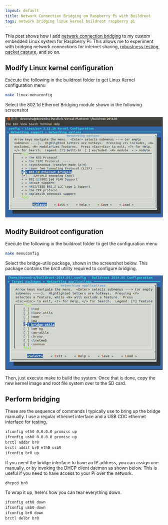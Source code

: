 ```yaml
---
layout: default
title: Network Connection Bridging on Raspberry Pi with Buildroot
tags: network bridging linux kernel buildroot raspberry pi
---
```


This post shows how I add [network connection bridging](https://wiki.debian.org/BridgeNetworkConnections) to my custom embedded Linux system for Raspberry Pi. This allows me to experiment with bridging network connections for internet sharing, [robustness testing](https://delog.wordpress.com/2010/09/16/test-robustness-of-your-networked-applications-using-netem/), [packet capture](http://williamknowles.co.uk/?p=16), and so on.

## Modify Linux kernel configuration

Execute the following in the buildroot folder to get Linux Kernel configuration menu

```bash
make linux-menuconfig
```

Select the 802.1d Ethernet Bridging module shown in the following screenshot

![Ethernet Bridging](/assets/img/buildroot-kernel-networking-bridging.png)

## Modify Buildroot configuration

Execute the following in the buildroot folder to get the configuration menu

```bash
make menuconfig
```

Select the bridge-utils package, shown in the screenshot below. This package contains the brctl utility required to configure bridging.

![bridge-utils](/assets/img/buildroot-packages-bridge-utils.png)

Then, just execute make to build the system. Once that is done, copy the new kernel image and root file system over to the SD card.

## Perform bridging

These are the sequence of commands I typically use to bring up the bridge manually. I use a regular ethernet interface and a USB CDC ethernet interface for testing.

```bash
ifconfig eth0 0.0.0.0 promisc up
ifconfig usb0 0.0.0.0 promisc up
brctl addbr br0
brctl addif br0 eth0 usb0
ifconfig br0 up
```

If you need the bridge interface to have an IP address, you can assign one manually, or by invoking the DHCP client daemon as shown below. This is useful if you need to have access to your Pi over the network.

```bash
dhcpcd br0
```

To wrap it up, here's how you can tear everything down.

```bash
ifconfig eth0 down
ifconfig usb0 down
ifconfig br0 down
brctl delbr br0
```
